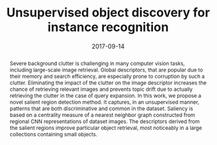 ---
{
  "title": "Unsupervised object discovery for instance recognition",
  "date": "2017-09-14",
  "authors": [
    "Oriane Siméoni", "Ahmet Iscen", "Giorgos Tolias", "Yannis Avrithis", "Ondrej Chum"
  ],
  "abstract": "Severe background clutter is challenging in many computer vision tasks, including large-scale image retrieval. Global descriptors, that are popular due to their memory and search efficiency, are especially prone to corruption by such a clutter. Eliminating the impact of the clutter on the image descriptor increases the chance of retrieving relevant images and prevents topic drift due to actually retrieving the clutter in the case of query expansion. In this work, we propose a novel salient region detection method. It captures, in an unsupervised manner, patterns that are both discriminative and common in the dataset. Saliency is based on a centrality measure of a nearest neighbor graph constructed from regional CNN representations of dataset images. The descriptors derived from the salient regions improve particular object retrieval, most noticeably in a large collections containing small objects.",
  "links": [
    {
      "title": "PDF",
      "type": "pdf",
      "url": "https://arxiv.org/pdf/1709.04725"
    },
    {
      "title": "arXiv.org",
      "type": "arxiv",
      "url": "https://arxiv.org/abs/1709.04725"
    },
    {
      "title": "WACV18 Talk",
      "type": "youtube",
      "url": "https://www.youtube.com/watch?v=BkmOHwKUCTA"
    },
    {
      "title": "Semantic Scholar",
      "type": "semanticscholar",
      "url": "https://www.semanticscholar.org/paper/3e9f9e3ed71ddebf156b74fad0cabbccfaa61bbd"
    }
  ],
  "supervision": ["unsupervised"],
  "tasks": [
      "object-discovery"
  ],
  "methods": [
    "convolutional-neural-network-layer-activations", "gaussian-mixture-model"
  ],
  "thumbnail": "unsupervised-object-discovery-for-instance-recognition-thumb.jpg",
  "card": "unsupervised-object-discovery-for-instance-recognition-card.jpg",
  "s2_paper_id": "3e9f9e3ed71ddebf156b74fad0cabbccfaa61bbd"
}
---